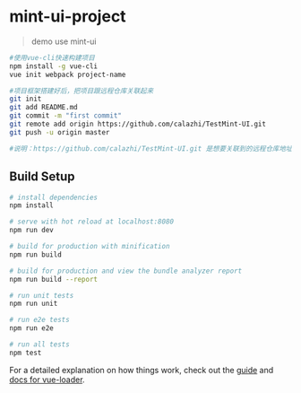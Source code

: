 # mint-ui-project

> demo use mint-ui

``` bash
#使用vue-cli快速构建项目
npm install -g vue-cli
vue init webpack project-name

#项目框架搭建好后，把项目跟远程仓库关联起来
git init
git add README.md
git commit -m "first commit"
git remote add origin https://github.com/calazhi/TestMint-UI.git
git push -u origin master

#说明：https://github.com/calazhi/TestMint-UI.git 是想要关联到的远程仓库地址
```
## Build Setup

``` bash
# install dependencies
npm install

# serve with hot reload at localhost:8080
npm run dev

# build for production with minification
npm run build

# build for production and view the bundle analyzer report
npm run build --report

# run unit tests
npm run unit

# run e2e tests
npm run e2e

# run all tests
npm test
```

For a detailed explanation on how things work, check out the [guide](http://vuejs-templates.github.io/webpack/) and [docs for vue-loader](http://vuejs.github.io/vue-loader).
